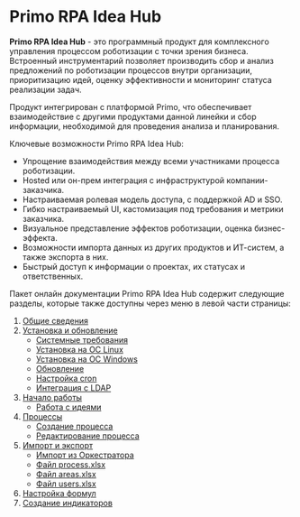 # Primo RPA Idea Hub

**Primo RPA Idea Hub** - это программный продукт для комплексного управления процессом роботизации с точки зрения бизнеса. Встроенный инструментарий позволяет производить сбор и анализ предложений по роботизации процессов внутри организации, приоритизацию идей, оценку эффективности и мониторинг статуса реализации задач. 

Продукт интегрирован с платформой Primo, что обеспечивает взаимодействие с другими продуктами данной линейки и сбор информации, необходимой для проведения анализа и планирования.

Ключевые возможности Primo RPA Idea Hub:

* Упрощение взаимодействия между всеми участниками процесса роботизации.
* Hosted или он-прем интеграция с инфраструктурой компании-заказчика.
* Настраиваемая ролевая модель доступа, с поддержкой AD и SSO.
* Гибко настраиваемый UI, кастомизация под требования и метрики заказчика.
* Визуальное представление эффектов роботизации, оценка бизнес-эффекта.
* Возможности импорта данных из других продуктов и ИТ-систем, а также экспорта в них.
* Быстрый доступ к информации о проектах, их статусах и ответственных.

Пакет онлайн документации Primo RPA Idea Hub содержит следующие разделы, которые также доступны через меню в левой части страницы:

1. [Общие сведения](https://docs.primo-rpa.ru/primo-rpa/primo-idea-hub/description)
1. [Установка и обновление](https://docs.primo-rpa.ru/primo-rpa/primo-idea-hub/readme-installation)
   * [Системные требования](https://docs.primo-rpa.ru/primo-rpa/primo-idea-hub/readme-installation/system-requirements)
   * [Установка на ОС Linux](https://docs.primo-rpa.ru/primo-rpa/primo-idea-hub/readme-installation/installation-linux)
   * [Установка на ОС Windows](https://docs.primo-rpa.ru/primo-rpa/primo-idea-hub/readme-installation/installation-windows)
   * [Обновление](https://docs.primo-rpa.ru/primo-rpa/primo-idea-hub/readme-installation/update)
   * [Настройка cron](https://docs.primo-rpa.ru/primo-rpa/primo-idea-hub/cron)
   * [Интеграция с LDAP](https://docs.primo-rpa.ru/primo-rpa/primo-idea-hub/integration-ldap)
1. [Начало работы](https://docs.primo-rpa.ru/primo-rpa/primo-idea-hub/getting-started)
   * [Работа с идеями](https://docs.primo-rpa.ru/primo-rpa/primo-idea-hub/getting-started/ideas)
1. [Процессы](https://docs.primo-rpa.ru/primo-rpa/primo-idea-hub/readme-processes)
   * [Создание процесса](https://docs.primo-rpa.ru/primo-rpa/primo-idea-hub/readme-processes/create-process)
   * [Редактирование процесса](https://docs.primo-rpa.ru/primo-rpa/primo-idea-hub/readme-processes/edit-process)
1. [Импорт и экспорт](https://docs.primo-rpa.ru/primo-rpa/primo-idea-hub/import-export)
   * [Импорт из Оркестратора](https://docs.primo-rpa.ru/primo-rpa/primo-idea-hub/import-from-orchestrator)
   * [Файл process.xlsx](https://docs.primo-rpa.ru/primo-rpa/primo-idea-hub/readme-processes/file-process)
   * [Файл areas.xlsx](https://docs.primo-rpa.ru/primo-rpa/primo-idea-hub/import-export/file-areas)
   * [Файл users.xlsx](https://docs.primo-rpa.ru/primo-rpa/primo-idea-hub/import-export/file-users)
1. [Настройка формул](https://docs.primo-rpa.ru/primo-rpa/primo-idea-hub/formulas)
1. [Создание индикаторов](https://docs.primo-rpa.ru/primo-rpa/primo-idea-hub/indicators)


